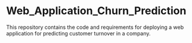 # Web_Application_Churn_Prediction
This repository contains the code and requirements for deploying a web application for predicting customer turnover in a company.
